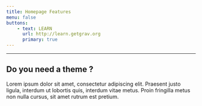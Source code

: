 ```yaml
---
title: Homepage Features
menu: false
buttons:
    - text: LEARN
      url: http://learn.getgrav.org
      primary: true
---
```


___

## Do you need a theme ?

Lorem ipsum dolor sit amet, consectetur adipiscing elit. Praesent justo ligula, interdum ut lobortis quis, interdum vitae metus. Proin fringilla metus non nulla cursus, sit amet rutrum est pretium.
